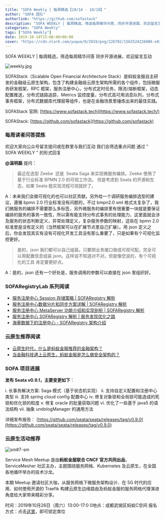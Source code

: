 ```yaml
---
title: "SOFA Weekly | 每周精选【10/14 - 10/18】"
author: "SOFA 团队"
authorlink: "https://github.com/sofastack"
description: "SOFA WEEKLY | 每周精选，筛选每周精华问答，同步开源进展，欢迎留言互动。"
categories: "SOFA Weekly"
tags: ["SOFA Weekly"]
date: 2019-10-18T15:00:00+08:00
cover: "https://cdn.nlark.com/yuque/0/2019/png/226702/1563524226806-e93607a3-1b77-4ca2-8c3c-0384ab966154.png"
---
```


SOFA WEEKLY | 每周精选，筛选每周精华问答
同步开源进展，欢迎留言互动

![weekly.jpg](https://cdn.nlark.com/yuque/0/2019/jpeg/226702/1562925824761-fc720f21-9622-437b-a783-0b0729eda119.jpeg)

SOFAStack（Scalable Open Financial Architecture Stack）是蚂蚁金服自主研发的金融级云原生架构，包含了构建金融级云原生架构所需的各个组件，包括微服务研发框架，RPC 框架，服务注册中心，分布式定时任务，限流/熔断框架，动态配置推送，分布式链路追踪，Metrics 监控度量，分布式高可用消息队列，分布式事务框架，分布式数据库代理层等组件，也是在金融场景里锤炼出来的最佳实践。

SOFAStack 官网: [https://www.sofastack.tech](https://www.sofastack.tech/)

SOFAStack: [https://github.com/sofastack](https://github.com/sofastack)

### 每周读者问答提炼

欢迎大家向公众号留言提问或在群里与我们互动
我们会筛选重点问题
通过 " SOFA WEEKLY " 的形式回复

**@温明磊** 提问：
> 最近在选型 Zeebe  还是  Seata Saga 来实现微服务编排。Zeebe 使用了基于行业标准 BPMN 2.0 的可视工作流。 但是考虑到 Seata 的开源和生态，如果 Seata 能实现流程可视就好了。

A：未来我们会做可视化的也可以社区贡献。另外给一个调研服务编排选型的建议，遵循 bpmn 2.0 行业标准没有问题的，不过 bmpn2.0 xml 格式太复杂了，我们微服务的编排不需要那么多标签，另外微服务的编排里有很重要一块就是要保证编排的服务的事务一致性，所以需有能支持分布式事务的处理能力，这里面就会涉及服务的状态判断定义，异常处理定义，复杂服务参数的映射，这些在 bpmn 2.0 标准里是没有定义的（当然框架可以在扩展节点里自己扩展）。用 json 定义之后，你会发现其实有没有可视化开发工具没有那么重要了，只是如果有个可视化监控更好。

> 是的，json 我们都可以自己组装。只要把业务接口做成可视可配，完全可以用配置信息组装 json。这样说不知道对不对。但是像您说的，有个可视化的工具 肯定要更好点。

A：是的，json 还有一个好处是，服务调用的参数可以直接在 json 里组织好。

### SOFARegistryLab 系列阅读

- [服务注册中心 Session 存储策略 | SOFARegistry 解析](/blog/sofa-registry-session-storage/)
- [服务注册中心数据分片和同步方案详解 | SOFARegistry 解析](/blog/sofa-registry-data-fragmentation-synchronization-scheme/)
- [服务注册中心 MetaServer 功能介绍和实现剖析 | SOFARegistry 解析](/blog/sofa-registry-metaserver-function-introduction/)
- [服务注册中心 SOFARegistry 解析 | 服务发现优化之路](/blog/sofa-registry-service-discovery-optimization/)
- [海量数据下的注册中心 - SOFARegistry 架构介绍](/blog/sofa-registry-introduction/)

### 云原生推荐阅读

- [云原生时代，什么是蚂蚁金服推荐的金融架构？](/blog/ant-financial-native-cloud-financial-architecture/)
- [当金融科技遇上云原生，蚂蚁金服是怎么做安全架构的？](/blog/ant-financial-native-cloud-security-architecture/)

### SOFA 项目进展

**发布 Seata v0.9.1，主要变更如下**：

i. 长事务解决方案: Saga 模式（基于状态机实现）
ii. 支持自定义配置和注册中心类型
iii. 支持 spring cloud config 配置中心
iv. 修复对象锁和全局锁可能造成的死锁和优化锁的粒度
v. 修复 oracle 的批量获取问题
vi. 优化了一些基于 java5 的语法结构
vii. 抽象 undologManager 的通用方法

详细发布报告：
[https://github.com/seata/seata/releases/tag/v0.9.0](https://github.com/seata/seata/releases/tag/v0.9.0)

### 云原生活动推荐

![sm#7-sm](https://cdn.nlark.com/yuque/0/2019/jpeg/226702/1571384698338-771b8dde-11f4-4967-9e3f-63ff2535ff6d.jpeg)

Service Mesh Meetup 是由**蚂蚁金服联合 CNCF 官方共同出品**，ServiceMesher 社区主办，主题围绕服务网格、Kubernetes 及云原生，在全国各地循环举办的技术沙龙。

本期 Meetup 邀请社区大咖，从服务网格下微服务架构设计、在 5G 时代的应用、如何使用开源的 Traefik 构建云原生边缘路由及蚂蚁金服的服务网格代理演进角度给大家带来精彩分享。

时间：2019年10月26日（周六）13:00-17:0
0地点：成都武侯区蚂蚁C空间
报名方式：点击[这里](https://tech.antfin.com/community/activities/949)，即可锁定席位
